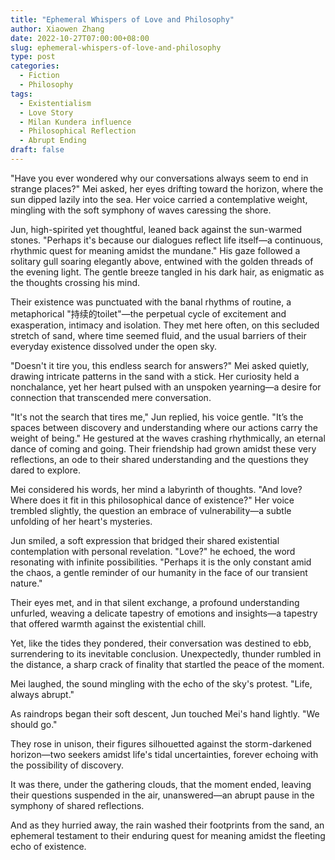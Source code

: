 ```yaml
---
title: "Ephemeral Whispers of Love and Philosophy"
author: Xiaowen Zhang
date: 2022-10-27T07:00:00+08:00
slug: ephemeral-whispers-of-love-and-philosophy
type: post
categories:
  - Fiction
  - Philosophy
tags:
  - Existentialism
  - Love Story
  - Milan Kundera influence
  - Philosophical Reflection
  - Abrupt Ending
draft: false
---
```


"Have you ever wondered why our conversations always seem to end in strange places?" Mei asked, her eyes drifting toward the horizon, where the sun dipped lazily into the sea. Her voice carried a contemplative weight, mingling with the soft symphony of waves caressing the shore.

Jun, high-spirited yet thoughtful, leaned back against the sun-warmed stones. "Perhaps it's because our dialogues reflect life itself—a continuous, rhythmic quest for meaning amidst the mundane." His gaze followed a solitary gull soaring elegantly above, entwined with the golden threads of the evening light. The gentle breeze tangled in his dark hair, as enigmatic as the thoughts crossing his mind.

Their existence was punctuated with the banal rhythms of routine, a metaphorical "持续的toilet"—the perpetual cycle of excitement and exasperation, intimacy and isolation. They met here often, on this secluded stretch of sand, where time seemed fluid, and the usual barriers of their everyday existence dissolved under the open sky.

"Doesn't it tire you, this endless search for answers?" Mei asked quietly, drawing intricate patterns in the sand with a stick. Her curiosity held a nonchalance, yet her heart pulsed with an unspoken yearning—a desire for connection that transcended mere conversation.

"It's not the search that tires me," Jun replied, his voice gentle. "It’s the spaces between discovery and understanding where our actions carry the weight of being." He gestured at the waves crashing rhythmically, an eternal dance of coming and going. Their friendship had grown amidst these very reflections, an ode to their shared understanding and the questions they dared to explore.

Mei considered his words, her mind a labyrinth of thoughts. "And love? Where does it fit in this philosophical dance of existence?" Her voice trembled slightly, the question an embrace of vulnerability—a subtle unfolding of her heart's mysteries.

Jun smiled, a soft expression that bridged their shared existential contemplation with personal revelation. "Love?" he echoed, the word resonating with infinite possibilities. "Perhaps it is the only constant amid the chaos, a gentle reminder of our humanity in the face of our transient nature."

Their eyes met, and in that silent exchange, a profound understanding unfurled, weaving a delicate tapestry of emotions and insights—a tapestry that offered warmth against the existential chill.

Yet, like the tides they pondered, their conversation was destined to ebb, surrendering to its inevitable conclusion. Unexpectedly, thunder rumbled in the distance, a sharp crack of finality that startled the peace of the moment.

Mei laughed, the sound mingling with the echo of the sky's protest. "Life, always abrupt."

As raindrops began their soft descent, Jun touched Mei's hand lightly. "We should go."

They rose in unison, their figures silhouetted against the storm-darkened horizon—two seekers amidst life's tidal uncertainties, forever echoing with the possibility of discovery.

It was there, under the gathering clouds, that the moment ended, leaving their questions suspended in the air, unanswered—an abrupt pause in the symphony of shared reflections.

And as they hurried away, the rain washed their footprints from the sand, an ephemeral testament to their enduring quest for meaning amidst the fleeting echo of existence.